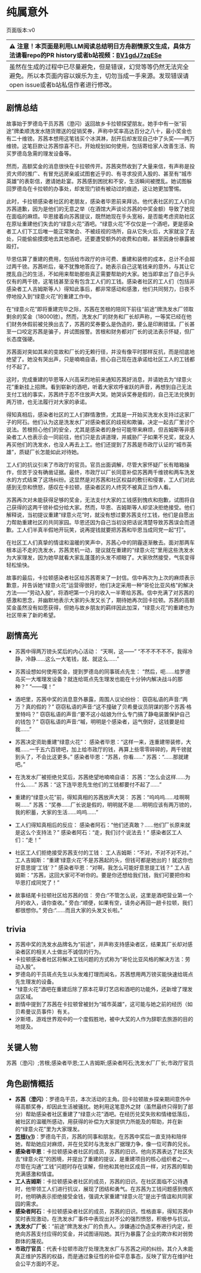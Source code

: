 # 纯属意外
页面版本:v0
 

| :warning: 注意！本页面是利用LLM阅读总结明日方舟剧情原文生成，具体方法请看repo的PR history或者b站视频：[BV1gdJ7zqESe](https://www.bilibili.com/video/BV1gdJ7zqESe/)         |
|:----------------------------|
| 虽然在生成的过程中已尽量避免，但是错误，幻觉等等仍然无法完全避免。所以本页面内容以娱乐为主，切勿当成一手来源。发现错误请open issue或者b站私信作者进行修改。|



## 剧情总结
故事始于罗德岛干员苏茜（澄闪）返回故乡卡拉顿探望朋友。她手中有一张“前途”牌柔顺洗发水随货赠送的促销奖券，声称中奖率高达百分之八十，最小奖金也有二十维镑。苏茜本想用这笔钱买个冰淇淋，刮开后却发现自己中了头奖——两万维镑。这笔巨款让苏茜惊喜不已，开始规划如何使用，包括寄给家人改善生活、购买罗德岛急需的理发设备等。

然而，高额奖金的消息很快在卡拉顿传开。苏茜突然收到了大量来信，有声称是投资大师的推广、有冒充远房亲戚试图套近乎的、有寻求投资入股的、甚至有“城市英雄”的表彰信，邀请她赴宴。苏茜感到困扰和不安，生活瞬间被搅乱。她试图躲回罗德岛在卡拉顿的办事处，却发现门锁有被动过的痕迹，这让她更加警惕。

此时，卡拉顿感染者社区的老朋友，感染者毕恩前来拜访。他代表社区的工人们向苏茜道歉，因为是他们的无意之举（在酒馆大声谈论苏茜的中奖金额）导致了她现在面临的麻烦。毕恩接着向苏茜提议，既然她现在手头宽裕，是否能考虑资助社区在原址重建他们失去的“绿意火花”酒吧。“绿意火花”不仅仅是一个酒吧，更是感染者工人们下工后唯一能正常聚会、不被歧视的场所，自从它失火后，大家就没了去处，只能偷偷摸摸地去其他酒吧，还要遭受额外的收费和白眼，甚至因身份暴露被殴打。

毕恩估算了重建的费用，包括给市政厅的许可费、重建和装修的成本，总计不会超过两千镑。苏茜听后，毫不犹豫地答应了。她表示自己这笔钱来的意外，与其让它搅乱自己的生活，不如用来帮助那些真正需要帮助的大家。她当即拿出了自己手头仅有的两千镑，这笔钱甚至没有包含工人们的工钱。感染者社区的工人们（包括非感染者工人吉姆斯等人）得知此事后，都非常感动和感激，他们共同努力，日夜不停地投入到“绿意火花”的重建工作中。

在“绿意火花”即将重建完毕之际，苏茜在苦根的陪同下前往“前途”牌洗发水厂领取剩余的奖金（18000镑）。然而，洗发水厂的财务和厂长却声称，一等奖已经在他们财务休假前被兑换出去了，苏茜的奖券要么是伪造的，要么是印刷错误。厂长甚至一口咬定苏茜是骗子，并试图报警。苦根和财务都对厂长的说法表示怀疑，但厂长态度强硬。

苏茜面对突如其来的变故和厂长的无赖行径，并没有像平时那样反抗，而是彻底地绝望了。她没有哭出声，只是喃喃自语，担心自己现在连承诺给社区工人的工钱都付不起了。

这时，完成重建的毕恩等人兴高采烈地前来通知苏茜好消息，并请她去为“绿意火花”重新挂上招牌。看到崭新的酒吧，听着大家欢呼雀跃的声音，再想到自己无法支付工钱的事实，苏茜终于忍不住放声大哭。她哭诉奖券是假的，自己无法兑换到两万镑，也无法履行对大家的承诺。

得知真相后，感染者社区的工人们群情激愤，尤其是一开始买洗发水支持过这家厂子的阿石。他们认为这是洗发水厂对感染者区的歧视和欺骗，决定一起去厂里讨个说法。苦根担心他们的安全，尤其是感染者的身份可能带来麻烦，但吉姆斯等非感染者工人也表示会一同前往，他们只是去讲道理，并威胁厂子如果不兑奖，就没人再买他们的洗发水，也没人再去上工。他们还提到了苏茜是市政厅认证的“城市英雄”，质疑厂长怎能如此对待她。

工人们的抗议引来了市政厅的官员。官员出面调解，尽管大家怀疑厂长有暗箱操作，但苦于没有确凿证据。最终，市政厅以厂长同意补偿苏茜两千维镑和两车洗发水的方式结束了这场纠纷。这显然是对苏茜和社区权益的敷衍和侵害，工人们对此感到无奈和愤怒，感叹在卡拉顿，感染者区的人终究不被真正当作人看。

苏茜再次对未能获得足够的奖金，无法支付大家的工钱感到愧疚和抱歉，试图将自己获得的这两千镑补偿分给大家。然而，毕恩、吉姆斯等人却坚决拒绝接受。他们解释说，当初提议重建“绿意火花”时，就没有想过要苏茜支付工钱，他们是自愿出力帮助重建社区的共同家园。毕恩还因为自己当初没把话说清楚导致苏茜误会而道歉。工人们半真半假地开玩笑，说再提钱就要把苏茜和毕恩当成同党一起“打”。

在社区工人们真挚的情谊和温暖的笑声中，苏茜心中的阴霾逐渐散去。面对那两车根本运不走的洗发水，苏茜灵机一动，提议就在重建的“绿意火花”里用这些洗发水为大家理发，因为她早就看大家乱蓬蓬的头发不顺眼了。大家欣然接受，气氛变得轻松愉快。

故事的最后，卡拉顿感染者社区给苏茜寄来了一封信。信中再次为上次的麻烦表示歉意，并告诉她“绿意火花”运营得很好，他们决定采用一种“哥伦比亚风格”的解决方法——“劳动入股”，将酒吧第一个月的收入一半寄给苏茜。信中充满了对苏茜的感激和思念，并幽默地表示大家的头发又长了，期待她再次回卡拉顿。苏茜的高额奖金虽然没有如愿获得，但她与故乡朋友的羁绊因此加深，“绿意火花”的重建也为社区带来了新的希望。
## 剧情高光
- 苏茜中得两万镑头奖后的内心活动：
“天啊，这——”
“不不不不不不，我得冷静，冷静......这么一大笔钱，就、就这么......”

- 苏茜设想如何使用奖金，提到罗德岛的同事斑点先生：
“然后，呃......给罗德岛买一大堆理发设备？就连给斑点先生理发也能在十分钟内解决战斗的那种？”
“——噗！”

- 酒吧里，苏茜中奖的消息意外暴露，周围人议论纷纷：
窃窃私语的声音:“两万？真的假的？”
窃窃私语的声音:“这不撞破了贝希曼议员阴谋的那个苏茜·格里特吗？”
窃窃私语的声音:“要不这小姑娘为什么专门搞了静电装置保护自己的钱包？”
窃窃私语的声音:“嘁，明明是个感染者，运气倒好，这钱要是给我......”

- 苏茜决定资助重建“绿意火花”：
感染者毕恩：“这样一来，连重建带装修，大概......一千五六百镑吧，加上给市政厅的钱，再算上些零零碎碎的，两千镑就到头了，不会比这更多。”
感染者毕恩：“苏茜，你看......”
苏茜：“......那就建吧。”

- 在洗发水厂被拒绝兑奖后，苏茜绝望地喃喃自语：
苏茜：“怎么会这样......为什么......”
苏茜：“这下连毕恩先生他们的工钱都要付不起了......”

- 重建的“绿意火花”前，得知真相的苏茜放声大哭：
苏茜：“呜呜呜......哇啊啊啊......”
苏茜：“奖券......厂长说是假的，明明就不是......明明应该有两万镑的，我的积蓄，大家的生活......呜呜......”

- 工人们得知真相后的反应：
感染者阿石：“他们还真敢？......他们厂长原来就是这么个支持法？”
感染者阿石：“走，我们讨个说法去！”
感染者区工人们：“走！”

- 社区工人们拒绝接受苏茜支付的工钱：
工人吉姆斯：“不对，不对不对不对。”
工人吉姆斯：“重建‘绿意火花’不是苏茜起的头，但钱可都是她出的！就这你也好意思提‘工钱’？”
感染者毕恩：“对啊，我怎么可能好意思提工钱？”
工人吉姆斯：“苏茜，这回大家可不听你的。要是你还想给我们钱，我们可要把你和毕恩打成同党了！”

- 故事结尾卡拉顿社区给苏茜的信：
旁白:“不管怎么说，这里是酒吧营业第一个月的收入，请你查收。”
旁白:“顺便，如果有空，请务必再回一趟卡拉顿，我们都很想你。”
旁白:“......而且大家的头发又长啦。”
## trivia
- 苏茜中奖的洗发水品牌名为“前途”，并声称支持感染者区，结果其厂长却对感染者区的相关人士做出不诚信的行为。
- 卡拉顿感染者社区将解决工钱问题的方式称为“哥伦比亚风格的解决方法：劳动入股”。
- 罗德岛的干员斑点先生以头发难打理而闻名，苏茜想用两万镑买能快速给斑点先生理发的设备。
- “绿意火花”酒吧在重建后除了原本花草灯艺店和酒吧的功能外，还新增了理发店区域。
- 剧情中提到了苏茜在卡拉顿曾被封为“城市英雄”，这可能与她之前的经历（如贝希曼议员事件）有关。
- 汐斯塔，游戏世界观中的一个度假胜地，被中大奖的人作为辞职去旅游的目的地提及。
## 关键人物
苏茜（澄闪）;苦根;感染者毕恩;工人吉姆斯;感染者阿石;洗发水厂厂长;市政厅官员
## 角色剧情概括
-   **苏茜（澄闪）**：罗德岛干员，本次活动的主角。回卡拉顿故乡探亲期间意外中得高额奖券，却因此生活被骚扰。她利用这笔意外之财（虽然最终只得到了部分）帮助感染者社区重建了“绿意火花”酒吧。在经历兑奖失败和情绪低落后，被社区的温暖所感动，用获得的补偿为大家提供力所能及的帮助，并在新的“绿意火花”里为大家理发。
-   **[苦根](../char_v3/extended_char_ku_gen.md)([v1](../chars/extended_char_ku_gen.md))**：罗德岛干员，苏茜的同事和朋友。在苏茜中奖后一直支持和陪伴她，帮助她应对麻烦，并在兑奖时与洗发水厂据理力争，像一位可靠的兄长。
-   **感染者毕恩**：卡拉顿感染者社区的成员，苏茜的旧识。他向苏茜表达了社区失去“绿意火花”的困境，并提出了重建的提议，是重建项目的核心组织者之一。尽管在沟通“工钱”问题时存在误解，但他和其他社区成员一样，对苏茜的帮助充满感激和情谊。
-   **工人吉姆斯**：卡拉顿感染者社区的成员，苏茜的旧识。在社区面临不公待遇时，他带领工人们进行抗议，展现了团结和勇气。在苏茜为工钱问题感到愧疚时，他明确表示拒绝接受金钱，强调大家重建“绿意火花”是出于情谊和共同家园的需求。
-   **感染者阿石**：卡拉顿感染者社区的成员，苏茜的旧识。性格直率，得知苏茜中奖时表现激动，在洗发水厂事件中表现出对不公的强烈愤怒，积极参与抗议。
-   **洗发水厂厂长**：“前途”牌洗发水厂的负责人。涉嫌通过伪造奖券进行内定，拒绝向苏茜支付应得的奖金，并试图诬陷她。其行为暴露了企业的欺诈和对弱势群体的蔑视。
-   **市政厅官员**：代表卡拉顿市政厅处理洗发水厂与苏茜之间的纠纷。其介入未能真正维护苏茜的权益，而是通过象征性的补偿平息事态，反映了官方在维护社会公平方面的不足。